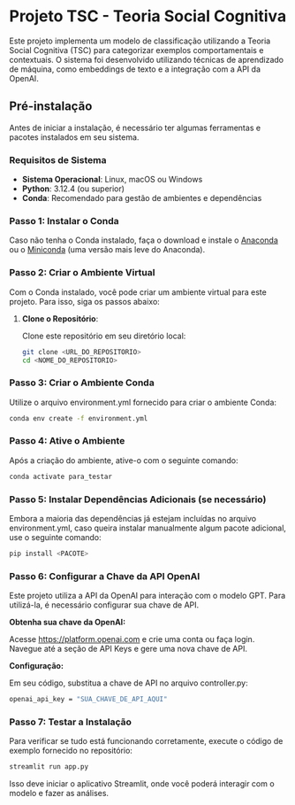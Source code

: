 # Projeto TSC - Teoria Social Cognitiva

Este projeto implementa um modelo de classificação utilizando a Teoria Social Cognitiva (TSC) para categorizar exemplos comportamentais e contextuais. O sistema foi desenvolvido utilizando técnicas de aprendizado de máquina, como embeddings de texto e a integração com a API da OpenAI.

## Pré-instalação

Antes de iniciar a instalação, é necessário ter algumas ferramentas e pacotes instalados em seu sistema.

### Requisitos de Sistema

- **Sistema Operacional**: Linux, macOS ou Windows
- **Python**: 3.12.4 (ou superior)
- **Conda**: Recomendado para gestão de ambientes e dependências

### Passo 1: Instalar o Conda

Caso não tenha o Conda instalado, faça o download e instale o [Anaconda](https://www.anaconda.com/products/distribution) ou o [Miniconda](https://docs.conda.io/en/latest/miniconda.html) (uma versão mais leve do Anaconda).

### Passo 2: Criar o Ambiente Virtual

Com o Conda instalado, você pode criar um ambiente virtual para este projeto. Para isso, siga os passos abaixo:

1. **Clone o Repositório**:

   Clone este repositório em seu diretório local:

   ```bash
   git clone <URL_DO_REPOSITORIO>
   cd <NOME_DO_REPOSITORIO>
   ```
   
### Passo 3: Criar o Ambiente Conda
Utilize o arquivo environment.yml fornecido para criar o ambiente Conda:
```bash
conda env create -f environment.yml
```

### Passo 4: Ative o Ambiente

Após a criação do ambiente, ative-o com o seguinte comando:

```bash
conda activate para_testar
```

### Passo 5: Instalar Dependências Adicionais (se necessário)

Embora a maioria das dependências já estejam incluídas no arquivo environment.yml, caso queira instalar manualmente algum pacote adicional, use o seguinte comando:

```bash
pip install <PACOTE>
```
    
### Passo 6: Configurar a Chave da API OpenAI

Este projeto utiliza a API da OpenAI para interação com o modelo GPT. Para utilizá-la, é necessário configurar sua chave de API.

**Obtenha sua chave da OpenAI:**

Acesse https://platform.openai.com e crie uma conta ou faça login.
Navegue até a seção de API Keys e gere uma nova chave de API.

**Configuração:**

Em seu código, substitua a chave de API no arquivo controller.py:

```bash
openai_api_key = "SUA_CHAVE_DE_API_AQUI"
```

### Passo 7: Testar a Instalação

Para verificar se tudo está funcionando corretamente, execute o código de exemplo fornecido no repositório:
    
```bash
streamlit run app.py  
```

Isso deve iniciar o aplicativo Streamlit, onde você poderá interagir com o modelo e fazer as análises.
    
    
    
    
    
    
    
    
    
    
    
    
    
    
    
    
    
    
    
